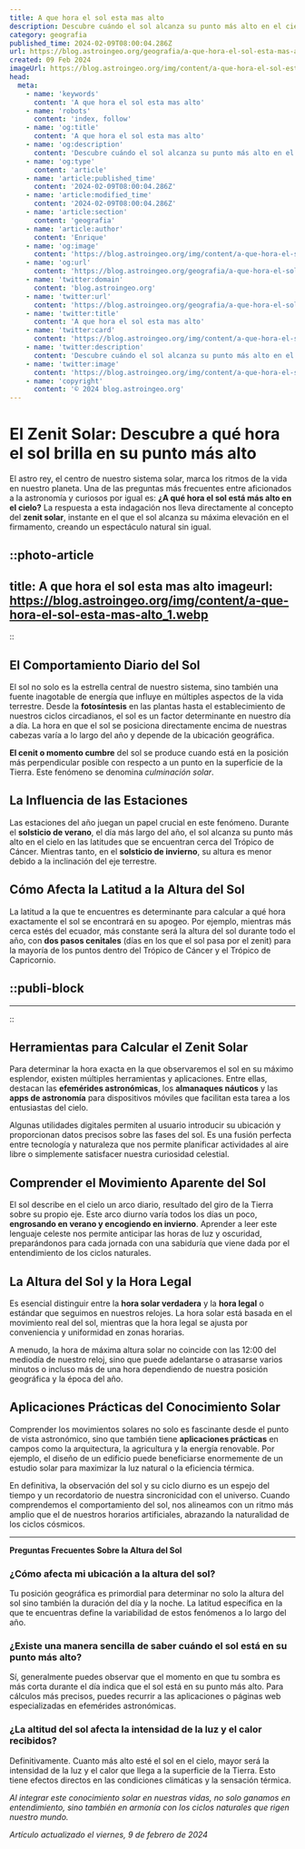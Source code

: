 ```yaml
---
title: A que hora el sol esta mas alto
description: Descubre cuándo el sol alcanza su punto más alto en el cielo para aprovechar mejor la luz natural y planificar tu día.
category: geografia
published_time: 2024-02-09T08:00:04.286Z
url: https://blog.astroingeo.org/geografia/a-que-hora-el-sol-esta-mas-alto
created: 09 Feb 2024
imageUrl: https://blog.astroingeo.org/img/content/a-que-hora-el-sol-esta-mas-alto_1.webp
head:
  meta:
    - name: 'keywords'
      content: 'A que hora el sol esta mas alto'
    - name: 'robots'
      content: 'index, follow'
    - name: 'og:title'
      content: 'A que hora el sol esta mas alto'
    - name: 'og:description'
      content: 'Descubre cuándo el sol alcanza su punto más alto en el cielo para aprovechar mejor la luz natural y planificar tu día.'
    - name: 'og:type'
      content: 'article'
    - name: 'article:published_time'
      content: '2024-02-09T08:00:04.286Z'
    - name: 'article:modified_time'
      content: '2024-02-09T08:00:04.286Z'
    - name: 'article:section'
      content: 'geografia'
    - name: 'article:author'
      content: 'Enrique'
    - name: 'og:image'
      content: 'https://blog.astroingeo.org/img/content/a-que-hora-el-sol-esta-mas-alto_1.webp'
    - name: 'og:url'
      content: 'https://blog.astroingeo.org/geografia/a-que-hora-el-sol-esta-mas-alto'
    - name: 'twitter:domain'
      content: 'blog.astroingeo.org'
    - name: 'twitter:url'
      content: 'https://blog.astroingeo.org/geografia/a-que-hora-el-sol-esta-mas-alto'
    - name: 'twitter:title'
      content: 'A que hora el sol esta mas alto'
    - name: 'twitter:card'
      content: 'https://blog.astroingeo.org/img/content/a-que-hora-el-sol-esta-mas-alto_1.webp'
    - name: 'twitter:description'
      content: 'Descubre cuándo el sol alcanza su punto más alto en el cielo para aprovechar mejor la luz natural y planificar tu día.'
    - name: 'twitter:image'
      content: 'https://blog.astroingeo.org/img/content/a-que-hora-el-sol-esta-mas-alto_1.webp'
    - name: 'copyright'
      content: '© 2024 blog.astroingeo.org'
---
```

# El Zenit Solar: Descubre a qué hora el sol brilla en su punto más alto

El astro rey, el centro de nuestro sistema solar, marca los ritmos de la vida en nuestro planeta. Una de las preguntas más frecuentes entre aficionados a la astronomía y curiosos por igual es: **¿A qué hora el sol está más alto en el cielo?** La respuesta a esta indagación nos lleva directamente al concepto del **zenit solar**, instante en el que el sol alcanza su máxima elevación en el firmamento, creando un espectáculo natural sin igual.


::photo-article
---
title: A que hora el sol esta mas alto
imageurl: https://blog.astroingeo.org/img/content/a-que-hora-el-sol-esta-mas-alto_1.webp
---
::


## El Comportamiento Diario del Sol
El sol no solo es la estrella central de nuestro sistema, sino también una fuente inagotable de energía que influye en múltiples aspectos de la vida terrestre. Desde la **fotosíntesis** en las plantas hasta el establecimiento de nuestros ciclos circadianos, el sol es un factor determinante en nuestro día a día. La hora en que el sol se posiciona directamente encima de nuestras cabezas varía a lo largo del año y depende de la ubicación geográfica.

**El cenit o momento cumbre** del sol se produce cuando está en la posición más perpendicular posible con respecto a un punto en la superficie de la Tierra. Este fenómeno se denomina *culminación solar*.

## La Influencia de las Estaciones
Las estaciones del año juegan un papel crucial en este fenómeno. Durante el **solsticio de verano**, el día más largo del año, el sol alcanza su punto más alto en el cielo en las latitudes que se encuentran cerca del Trópico de Cáncer. Mientras tanto, en el **solsticio de invierno**, su altura es menor debido a la inclinación del eje terrestre.

## Cómo Afecta la Latitud a la Altura del Sol
La latitud a la que te encuentres es determinante para calcular a qué hora exactamente el sol se encontrará en su apogeo. Por ejemplo, mientras más cerca estés del ecuador, más constante será la altura del sol durante todo el año, con **dos pasos cenitales** (días en los que el sol pasa por el zenit) para la mayoría de los puntos dentro del Trópico de Cáncer y el Trópico de Capricornio.


  ::publi-block
  ---
  ---
  ::
  
  
## Herramientas para Calcular el Zenit Solar
Para determinar la hora exacta en la que observaremos el sol en su máximo esplendor, existen múltiples herramientas y aplicaciones. Entre ellas, destacan las **efemérides astronómicas**, los **almanaques náuticos** y las **apps de astronomía** para dispositivos móviles que facilitan esta tarea a los entusiastas del cielo.

Algunas utilidades digitales permiten al usuario introducir su ubicación y proporcionan datos precisos sobre las fases del sol. Es una fusión perfecta entre tecnología y naturaleza que nos permite planificar actividades al aire libre o simplemente satisfacer nuestra curiosidad celestial.

## Comprender el Movimiento Aparente del Sol
El sol describe en el cielo un arco diario, resultado del giro de la Tierra sobre su propio eje. Este arco diurno varía todos los días un poco, **engrosando en verano y encogiendo en invierno**. Aprender a leer este lenguaje celeste nos permite anticipar las horas de luz y oscuridad, preparándonos para cada jornada con una sabiduría que viene dada por el entendimiento de los ciclos naturales.

## La Altura del Sol y la Hora Legal
Es esencial distinguir entre la **hora solar verdadera** y la **hora legal** o estándar que seguimos en nuestros relojes. La hora solar está basada en el movimiento real del sol, mientras que la hora legal se ajusta por conveniencia y uniformidad en zonas horarias.

A menudo, la hora de máxima altura solar no coincide con las 12:00 del mediodía de nuestro reloj, sino que puede adelantarse o atrasarse varios minutos o incluso más de una hora dependiendo de nuestra posición geográfica y la época del año.

## Aplicaciones Prácticas del Conocimiento Solar
Comprender los movimientos solares no solo es fascinante desde el punto de vista astronómico, sino que también tiene **aplicaciones prácticas** en campos como la arquitectura, la agricultura y la energía renovable. Por ejemplo, el diseño de un edificio puede beneficiarse enormemente de un estudio solar para maximizar la luz natural o la eficiencia térmica.

En definitiva, la observación del sol y su ciclo diurno es un espejo del tiempo y un recordatorio de nuestra sincronicidad con el universo. Cuando comprendemos el comportamiento del sol, nos alineamos con un ritmo más amplio que el de nuestros horarios artificiales, abrazando la naturalidad de los ciclos cósmicos.

---

**Preguntas Frecuentes Sobre la Altura del Sol**

### ¿Cómo afecta mi ubicación a la altura del sol?
Tu posición geográfica es primordial para determinar no solo la altura del sol sino también la duración del día y la noche. La latitud específica en la que te encuentras define la variabilidad de estos fenómenos a lo largo del año.

### ¿Existe una manera sencilla de saber cuándo el sol está en su punto más alto?
Sí, generalmente puedes observar que el momento en que tu sombra es más corta durante el día indica que el sol está en su punto más alto. Para cálculos más precisos, puedes recurrir a las aplicaciones o páginas web especializadas en efemérides astronómicas.

### ¿La altitud del sol afecta la intensidad de la luz y el calor recibidos?
Definitivamente. Cuanto más alto esté el sol en el cielo, mayor será la intensidad de la luz y el calor que llega a la superficie de la Tierra. Esto tiene efectos directos en las condiciones climáticas y la sensación térmica.

*Al integrar este conocimiento solar en nuestras vidas, no solo ganamos en entendimiento, sino también en armonía con los ciclos naturales que rigen nuestro mundo.*

_Artículo actualizado el viernes, 9 de febrero de 2024_